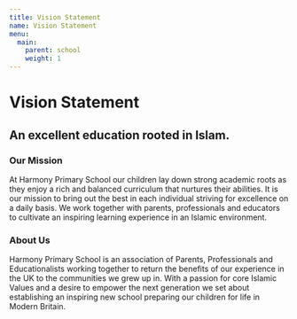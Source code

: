 ```yaml
---
title: Vision Statement
name: Vision Statement
menu:
  main:
    parent: school
    weight: 1
---
```

# Vision Statement

## An excellent education rooted in Islam.

### Our Mission
At Harmony Primary School our children lay down strong academic roots as they enjoy a rich and balanced curriculum that nurtures their abilities. It is our mission to bring out the best in each individual striving for excellence on a daily basis. We work together with parents, professionals and educators to cultivate an inspiring learning experience in an Islamic environment.

### About Us
Harmony Primary School is an association of Parents, Professionals and Educationalists working together to return the benefits of our experience in the UK to the communities we grew up in. With a passion for core Islamic Values and a desire to empower the next generation we set about establishing an inspiring new school preparing our children for life in Modern Britain.